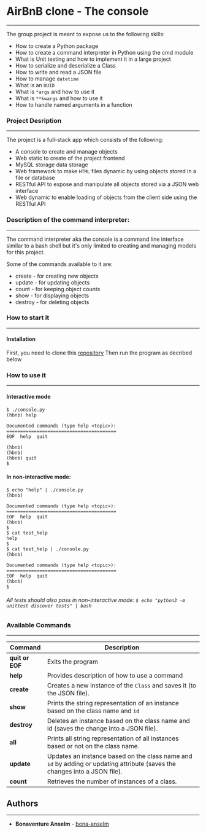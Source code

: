 
# AirBnB clone - The console
-----------------------------


The group project is meant to expose us to the following skills:

- How to create a Python package
- How to create a command interpreter in Python using the cmd module
- What is Unit testing and how to implement it in a large project
- How to serialize and deserialize a Class
- How to write and read a JSON file
- How to manage ```datetime```
- What is an ```UUID```
- What is ```*args``` and how to use it
- What is ```**kwargs``` and how to use it
- How to handle named arguments in a function



### Project Desription
----------------------

The project is a full-stack app which consists of the following:

- A console to create and manage objects
- Web static to create of the project frontend
- MySQL storage data storage
- Web framework to make ```HTML``` files dynamic by using objects stored in a file or database
- RESTful API to expose and manipulate all objects stored via a JSON web interface
- Web dynamic to enable loading of objects from the client side using the RESTful API



### Description of the command interpreter:
-------------------------------------------

The command interpreter aka the console is a command line interface similar to a bash shell but it's only limited to creating and managing models for this project.

Some of the commands available to it are:
- create - for creating new objects
- update - for updating objects
- count - for keeping object counts
- show - for displaying objects
- destroy - for deleting objects


### How to start it
-------------------

#### Installation

First, you need to clone this [repository](https://github.com/Kenny15200/AirBnB_clone.git)
Then run the program as decribed below


### How to use it
-----------------

#### Interactive mode

```
$ ./console.py
(hbnb) help

Documented commands (type help <topic>):
========================================
EOF  help  quit

(hbnb) 
(hbnb) 
(hbnb) quit
$

```

#### In non-interactive mode: 

```
$ echo "help" | ./console.py
(hbnb)

Documented commands (type help <topic>):
========================================
EOF  help  quit
(hbnb) 
$
$ cat test_help
help
$
$ cat test_help | ./console.py
(hbnb) 

Documented commands (type help <topic>):
========================================
EOF  help  quit
(hbnb) 
$

```

###### All tests should also pass in non-interactive mode: ```$ echo "python3 -m unittest discover tests" | bash```



### Available Commands
----------------------

|**Command**	|	**Description**					|
|---------------|-------------------------------------------------------|
|**quit or EOF**| Exits the program					|
|**help**	| Provides description of how to use a command		|
|**create**	| Creates a new instance of the ```Class``` and saves it (to the JSON file).|
|**show**	| Prints the string representation of an instance based on the class name and ```id```|
|**destroy**	| Deletes an instance based on the class name and id (saves the change into a JSON file).|
|**all**	| Prints all string representation of all instances based or not on the class name.|
|**update**	| Updates an instance based on the class name and ```id``` by adding or updating attribute (saves the changes into a JSON file).|
|**count**	| Retrieves the number of instances of a class.		|



## Authors
----------

- **Bonaventure Anselm** - [bona-anselm](https://github.com/bona-anselm)
